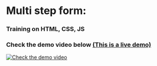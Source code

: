# Multi step form:

### Training on HTML, CSS, JS
### Check the demo video below [(This is a live demo)](https://ahmedelgaidi.github.io/multi-step-form/)
[![Check the demo video](https://res.cloudinary.com/dvmkzbrcs/image/upload/v1646136879/github%20photos%20and%20logos/multi-step-form_bwu4ia.png)](https://clipchamp.com/watch/U9tzwxVLe3z)
